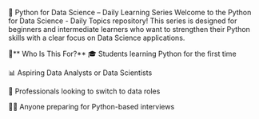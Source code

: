 📘 Python for Data Science – Daily Learning Series
Welcome to the Python for Data Science - Daily Topics repository! This series is designed for beginners and intermediate learners who want to strengthen their Python skills with a clear focus on Data Science applications.


🧠** Who Is This For?**
🎓 Students learning Python for the first time

📊 Aspiring Data Analysts or Data Scientists

💼 Professionals looking to switch to data roles

👨‍💻 Anyone preparing for Python-based interviews
